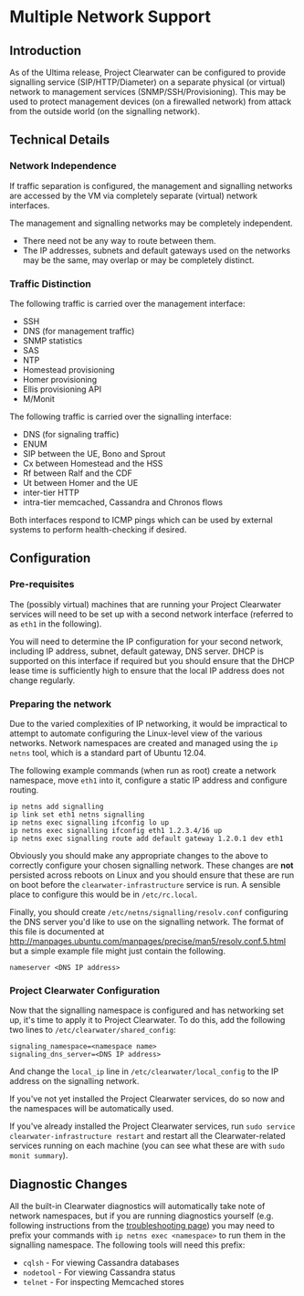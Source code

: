 # Multiple Network Support

## Introduction

As of the Ultima release, Project Clearwater can be configured to provide signalling service (SIP/HTTP/Diameter) on a separate physical (or virtual) network to management services (SNMP/SSH/Provisioning).  This may be used to protect management devices (on a firewalled network) from attack from the outside world (on the signalling network).

## Technical Details

### Network Independence

If traffic separation is configured, the management and signalling networks are accessed by the VM via completely separate (virtual) network interfaces.

The management and signalling networks may be completely independent.

 * There need not be any way to route between them.
 * The IP addresses, subnets and default gateways used on the networks may be the same, may overlap or may be completely distinct.

### Traffic Distinction

The following traffic is carried over the management interface:

 * SSH
 * DNS (for management traffic)
 * SNMP statistics
 * SAS
 * NTP
 * Homestead provisioning
 * Homer provisioning
 * Ellis provisioning API
 * M/Monit

The following traffic is carried over the signalling interface:

 * DNS (for signaling traffic)
 * ENUM
 * SIP between the UE, Bono and Sprout
 * Cx between Homestead and the HSS
 * Rf between Ralf and the CDF
 * Ut between Homer and the UE
 * inter-tier HTTP
 * intra-tier memcached, Cassandra and Chronos flows

Both interfaces respond to ICMP pings which can be used by external systems to perform health-checking if desired.

## Configuration

### Pre-requisites

The (possibly virtual) machines that are running your Project Clearwater services will need to be set up with a second network interface (referred to as `eth1` in the following).

You will need to determine the IP configuration for your second network, including IP address, subnet, default gateway, DNS server.  DHCP is supported on this interface if required but you should ensure that the DHCP lease time is sufficiently high to ensure that the local IP address does not change regularly.

### Preparing the network

Due to the varied complexities of IP networking, it would be impractical to attempt to automate configuring the Linux-level view of the various networks.  Network namespaces are created and managed using the `ip netns` tool, which is a standard part of Ubuntu 12.04.

The following example commands (when run as root) create a network namespace, move `eth1` into it, configure a static IP address and configure routing.

    ip netns add signalling
    ip link set eth1 netns signalling
    ip netns exec signalling ifconfig lo up
    ip netns exec signalling ifconfig eth1 1.2.3.4/16 up
    ip netns exec signalling route add default gateway 1.2.0.1 dev eth1

Obviously you should make any appropriate changes to the above to correctly configure your chosen signalling network.  These changes are **not** persisted across reboots on Linux and you should ensure that these are run on boot before the `clearwater-infrastructure` service is run.  A sensible place to configure this would be in `/etc/rc.local`.

Finally, you should create `/etc/netns/signalling/resolv.conf` configuring the DNS server you'd like to use on the signalling network.  The format of this file is documented at <http://manpages.ubuntu.com/manpages/precise/man5/resolv.conf.5.html> but a simple example file might just contain the following.

    nameserver <DNS IP address>

### Project Clearwater Configuration

Now that the signalling namespace is configured and has networking set up, it's time to apply it to Project Clearwater.  To do this, add the following two lines to `/etc/clearwater/shared_config`:

    signaling_namespace=<namespace name>
    signaling_dns_server=<DNS IP address>

And change the `local_ip` line in `/etc/clearwater/local_config` to the IP address on the signalling network.

If you've not yet installed the Project Clearwater services, do so now and the namespaces will be automatically used.

If you've already installed the Project Clearwater services, run `sudo service clearwater-infrastructure restart` and restart all the Clearwater-related services running on each machine (you can see what these are with `sudo monit summary`).

## Diagnostic Changes

All the built-in Clearwater diagnostics will automatically take note of network namespaces, but if you are running diagnostics yourself (e.g. following instructions from the [troubleshooting page](http://clearwater.readthedocs.org/en/latest/Troubleshooting_and_Recovery)) you may need to prefix your commands with `ip netns exec <namespace>` to run them in the signalling namespace.  The following tools will need this prefix:

 * `cqlsh` - For viewing Cassandra databases
 * `nodetool` - For viewing Cassandra status
 * `telnet` - For inspecting Memcached stores
